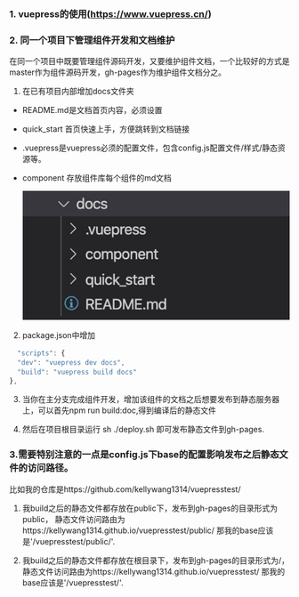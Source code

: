 
### 1. vuepress的使用(https://www.vuepress.cn/)

### 2. 同一个项目下管理组件开发和文档维护
在同一个项目中既要管理组件源码开发，又要维护组件文档，一个比较好的方式是master作为组件源码开发，gh-pages作为维护组件文档分之。

1. 在已有项目内部增加docs文件夹

  - README.md是文档首页内容，必须设置
  - quick_start 首页快速上手，方便跳转到文档链接
  - .vuepress是vuepress必须的配置文件，包含config.js配置文件/样式/静态资源等。
  - component 存放组件库每个组件的md文档
  
      ![](./images/docs.jpeg)


2. package.json中增加
  ```javascript
    "scripts": {
    "dev": "vuepress dev docs",
    "build": "vuepress build docs"
  },
  ```

3. 当你在主分支完成组件开发，增加该组件的文档之后想要发布到静态服务器上，可以首先npm run build:doc,得到编译后的静态文件

4. 然后在项目根目录运行 sh ./deploy.sh 即可发布静态文件到gh-pages.

### 3.需要特别注意的一点是config.js下base的配置影响发布之后静态文件的访问路径。
比如我的仓库是https://github.com/kellywang1314/vuepresstest/

  1. 我build之后的静态文件都存放在public下，发布到gh-pages的目录形式为public，
   静态文件访问路由为https://kellywang1314.github.io/vuepresstest/public/
   那我的base应该是'/vuepresstest/public/'.

  2. 我build之后的静态文件都存放在根目录下，发布到gh-pages的目录形式为/，
   静态文件访问路由为https://kellywang1314.github.io/vuepresstest/
   那我的base应该是'/vuepresstest/'.












